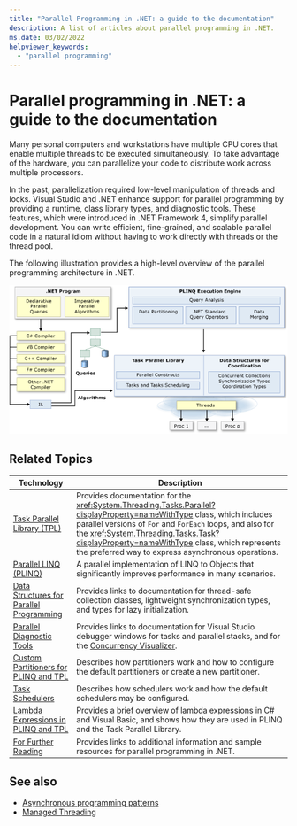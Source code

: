 ```yaml
---
title: "Parallel Programming in .NET: a guide to the documentation"
description: A list of articles about parallel programming in .NET.
ms.date: 03/02/2022
helpviewer_keywords:
  - "parallel programming"
---
```

# Parallel programming in .NET: a guide to the documentation

Many personal computers and workstations have multiple CPU cores that enable multiple threads to be executed simultaneously. To take advantage of the hardware, you can parallelize your code to distribute work across multiple processors.

In the past, parallelization required low-level manipulation of threads and locks. Visual Studio and .NET enhance support for parallel programming by providing a runtime, class library types, and diagnostic tools. These features, which were introduced in .NET Framework 4, simplify parallel development. You can write efficient, fine-grained, and scalable parallel code in a natural idiom without having to work directly with threads or the thread pool.

The following illustration provides a high-level overview of the parallel programming architecture in .NET.

![.NET Parallel Programming Architecture](./media/tpl-architecture.png)

## Related Topics

|Technology|Description|
|----------------|-----------------|
|[Task Parallel Library (TPL)](task-parallel-library-tpl.md)|Provides documentation for the <xref:System.Threading.Tasks.Parallel?displayProperty=nameWithType> class, which includes parallel versions of `For` and `ForEach` loops, and also for the <xref:System.Threading.Tasks.Task?displayProperty=nameWithType> class, which represents the preferred way to express asynchronous operations.|
|[Parallel LINQ (PLINQ)](introduction-to-plinq.md)|A parallel implementation of LINQ to Objects that significantly improves performance in many scenarios.|
|[Data Structures for Parallel Programming](data-structures-for-parallel-programming.md)|Provides links to documentation for thread-safe collection classes, lightweight synchronization types, and types for lazy initialization.|
|[Parallel Diagnostic Tools](parallel-diagnostic-tools.md)|Provides links to documentation for Visual Studio debugger windows for tasks and parallel stacks, and for the [Concurrency Visualizer](/visualstudio/profiling/concurrency-visualizer).|
|[Custom Partitioners for PLINQ and TPL](custom-partitioners-for-plinq-and-tpl.md)|Describes how partitioners work and how to configure the default partitioners or create a new partitioner.|
|[Task Schedulers](xref:System.Threading.Tasks.TaskScheduler)|Describes how schedulers work and how the default schedulers may be configured.|
|[Lambda Expressions in PLINQ and TPL](lambda-expressions-in-plinq-and-tpl.md)|Provides a brief overview of lambda expressions in C# and Visual Basic, and shows how they are used in PLINQ and the Task Parallel Library.|
|[For Further Reading](for-further-reading-parallel-programming.md)|Provides links to additional information and sample resources for parallel programming in .NET.|

## See also

- [Asynchronous programming patterns](../asynchronous-programming-patterns/index.md)
- [Managed Threading](../threading/index.md)
